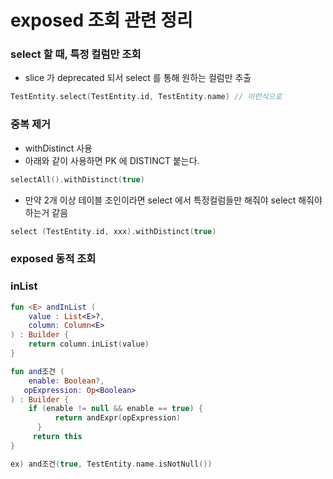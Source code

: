 # exposed 조회 관련 정리

### select 할 때, 특정 컬럼만 조회
- slice 가 deprecated 되서 select 를 통해 원하는 컬럼만 추출

```kotlin
TestEntity.select(TestEntity.id, TestEntity.name) // 이런식으로
```


### 중복 제거
- withDistinct 사용
- 아래와 같이 사용하면 PK 에 DISTINCT 붙는다.

```kotlin
selectAll().withDistinct(true)
```

- 만약 2개 이상 테이블 조인이라면 select 에서 특정컬럼들만 해줘야 select 해줘야하는거 같음
```kotlin
select (TestEntity.id, xxx).withDistinct(true)
```

### exposed 동적 조회

### inList

```kotlin
fun <E> andInList (
    value : List<E>?,
    column: Column<E>
) : Builder {
    return column.inList(value)
}
```


```kotlin
fun and조건 (
    enable: Boolean?,
   opExpression: Op<Boolean>
) : Builder {
    if (enable != null && enable == true) {
          return andExpr(opExpression)
      } 
     return this
}
```

```kotlin
ex) and조건(true, TestEntity.name.isNotNull())
```
